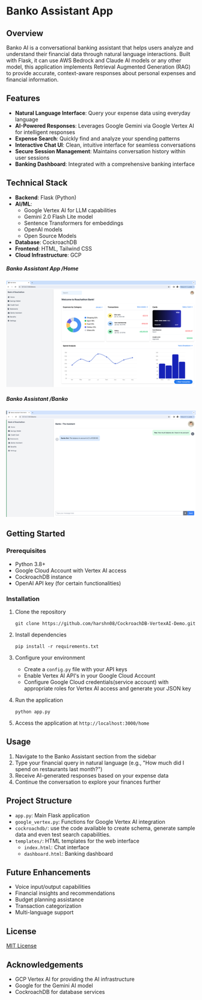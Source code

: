 # Banko Assistant App

## Overview
Banko AI is a conversational banking assistant that helps users analyze and understand their financial data through natural language interactions. Built with Flask, it can use AWS Bedrock and Claude AI models or any other model, this application implements Retrieval Augmented Generation (RAG) to provide accurate, context-aware responses about personal expenses and financial information.

## Features
- **Natural Language Interface**: Query your expense data using everyday language
- **AI-Powered Responses**: Leverages Google Gemini via Google Vertex AI for intelligent responses
- **Expense Search**: Quickly find and analyze your spending patterns
- **Interactive Chat UI**: Clean, intuitive interface for seamless conversations
- **Secure Session Management**: Maintains conversation history within user sessions
- **Banking Dashboard**: Integrated with a comprehensive banking interface

## Technical Stack
- **Backend**: Flask (Python)
- **AI/ML**: 
  - Google Vertex AI for LLM capabilities
  - Gemini 2.0 Flash Lite model
  - Sentence Transformers for embeddings
  - OpenAI models
  - Open Source Models
- **Database**: CockroachDB
- **Frontend**: HTML, Tailwind CSS
- **Cloud Infrastructure**: GCP


##### Banko Assistant App /Home
![Alt text](BankoAppHome.png)
##### Banko Assistant /Banko
![Alt text](BankoAssistant.png)

## Getting Started

### Prerequisites
- Python 3.8+
- Google Cloud Account with Vertex AI access 
- CockroachDB instance
- OpenAI API key (for certain functionalities)

### Installation
1. Clone the repository
   ```
   git clone https://github.com/harshn08/CockroachDB-VertexAI-Demo.git
   ```

2. Install dependencies
   ```
   pip install -r requirements.txt
   ```

3. Configure your environment
   - Create a `config.py` file with your API keys
   - Enable Vertex AI API's in your Google Cloud Account 
   - Configure Google Cloud credentials(service account) with appropriate roles for Vertex AI access and generate your JSON key

4. Run the application
   ```
   python app.py
   ```

5. Access the application at `http://localhost:3000/home`

## Usage
1. Navigate to the Banko Assistant section from the sidebar
2. Type your financial query in natural language (e.g., "How much did I spend on restaurants last month?")
3. Receive AI-generated responses based on your expense data
4. Continue the conversation to explore your finances further

## Project Structure
- `app.py`: Main Flask application
- `google_vertex.py`: Functions for Google Vertex AI integration
- `cockroachdb/`: use the code available to create schema, generate sample data and even test search capabilities.
- `templates/`: HTML templates for the web interface
  - `index.html`: Chat interface
  - `dashboard.html`: Banking dashboard

## Future Enhancements
- Voice input/output capabilities
- Financial insights and recommendations
- Budget planning assistance
- Transaction categorization
- Multi-language support

## License
[MIT License](LICENSE)

## Acknowledgements
- GCP Vertex AI for providing the AI infrastructure
- Google for the Gemini AI model
- CockroachDB for database services
